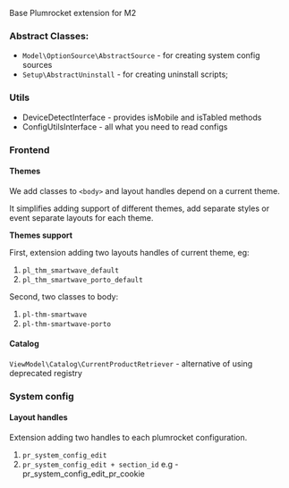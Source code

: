 Base Plumrocket extension for M2

### Abstract Classes:

* `Model\OptionSource\AbstractSource` - for creating system config sources
* `Setup\AbstractUninstall` - for creating uninstall scripts;

### Utils

* DeviceDetectInterface - provides isMobile and isTabled methods
* ConfigUtilsInterface - all what you need to read configs

### Frontend

#### Themes

We add classes to `<body>` and layout handles depend on a current theme.

It simplifies adding support of different themes, add separate styles or event separate layouts for each theme. 


**Themes support**

First, extension adding two layouts handles of current theme, eg:
1. `pl_thm_smartwave_default`
2. `pl_thm_smartwave_porto_default`

Second, two classes to body:
1. `pl-thm-smartwave`
2. `pl-thm-smartwave-porto`

#### Catalog

`ViewModel\Catalog\CurrentProductRetriever` - alternative of using deprecated registry

### System config

#### Layout handles

Extension adding two handles to each plumrocket configuration.
1. `pr_system_config_edit`
2. `pr_system_config_edit + section_id` e.g - pr_system_config_edit_pr_cookie

